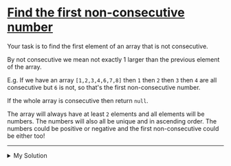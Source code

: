 # [Find the first non-consecutive number](https://www.codewars.com/kata/58f8a3a27a5c28d92e000144)

Your task is to find the first element of an array that is not consecutive.

By not consecutive we mean not exactly 1 larger than the previous element of the array.

E.g. If we have an array `[1,2,3,4,6,7,8]` then `1` then `2` then `3` then `4` are all consecutive but `6` is not, so that's the first non-consecutive number.

If the whole array is consecutive then return `null`.

The array will always have at least `2` elements and all elements will be numbers. The numbers will also all be unique and in ascending order. The numbers could be positive or negative and the first non-consecutive could be either too!

---

<details><summary>My Solution</summary>

```js
function firstNonConsecutive(arr) {
  // Iterate through the array and return the first non-consecutive element
  for (let i = 1; i < arr.length; i++) {
    if (arr[i] - arr[i - 1] !== 1) {
      return arr[i]
    }
  }
  return null // Return null if all elements are consecutive
}
```

</details>
